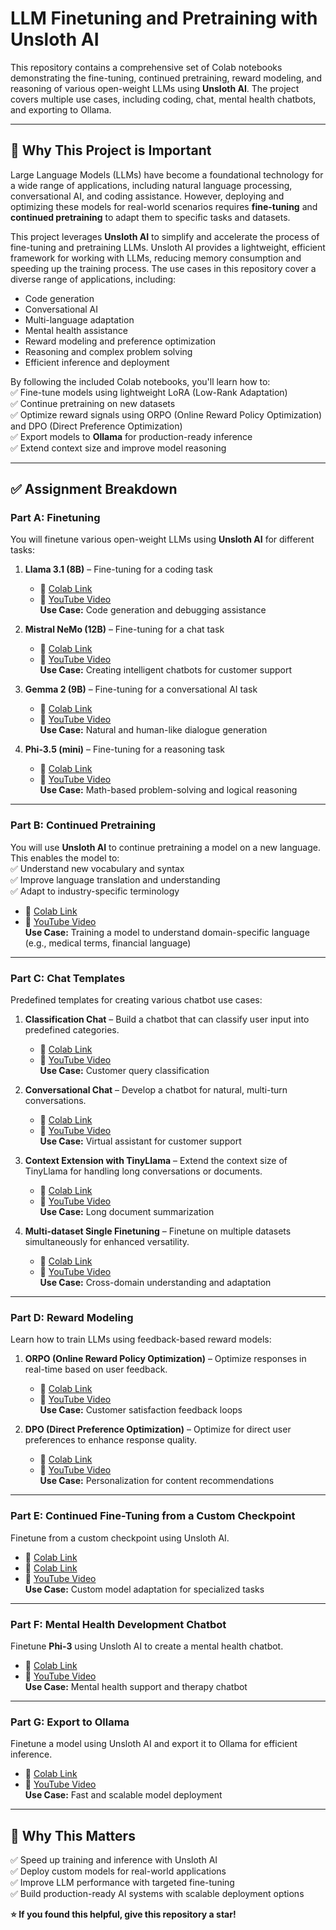# LLM Finetuning and Pretraining with Unsloth AI  
This repository contains a comprehensive set of Colab notebooks demonstrating the fine-tuning, continued pretraining, reward modeling, and reasoning of various open-weight LLMs using **Unsloth AI**. The project covers multiple use cases, including coding, chat, mental health chatbots, and exporting to Ollama.  

---

## 🚀 **Why This Project is Important**  
Large Language Models (LLMs) have become a foundational technology for a wide range of applications, including natural language processing, conversational AI, and coding assistance. However, deploying and optimizing these models for real-world scenarios requires **fine-tuning** and **continued pretraining** to adapt them to specific tasks and datasets.  

This project leverages **Unsloth AI** to simplify and accelerate the process of fine-tuning and pretraining LLMs. Unsloth AI provides a lightweight, efficient framework for working with LLMs, reducing memory consumption and speeding up the training process. The use cases in this repository cover a diverse range of applications, including:  
- Code generation  
- Conversational AI  
- Multi-language adaptation  
- Mental health assistance  
- Reward modeling and preference optimization  
- Reasoning and complex problem solving  
- Efficient inference and deployment  

By following the included Colab notebooks, you'll learn how to:  
✅ Fine-tune models using lightweight LoRA (Low-Rank Adaptation)  
✅ Continue pretraining on new datasets  
✅ Optimize reward signals using ORPO (Online Reward Policy Optimization) and DPO (Direct Preference Optimization)  
✅ Export models to **Ollama** for production-ready inference  
✅ Extend context size and improve model reasoning  

---

## ✅ **Assignment Breakdown**  

### **Part A: Finetuning**  
You will finetune various open-weight LLMs using **Unsloth AI** for different tasks:

1. **Llama 3.1 (8B)** – Fine-tuning for a coding task  
   - 📄 [Colab Link](https://colab.research.google.com/drive/dummy-link-llama3-8b)  
   - 🎥 [YouTube Video](https://youtu.be/dummy-link-llama3-8b)  
   **Use Case:** Code generation and debugging assistance  

2. **Mistral NeMo (12B)** – Fine-tuning for a chat task  
   - 📄 [Colab Link](https://colab.research.google.com/drive/dummy-link-mistral-nemo)  
   - 🎥 [YouTube Video](https://youtu.be/dummy-link-mistral-nemo)  
   **Use Case:** Creating intelligent chatbots for customer support  

3. **Gemma 2 (9B)** – Fine-tuning for a conversational AI task  
   - 📄 [Colab Link](https://colab.research.google.com/drive/dummy-link-gemma2)  
   - 🎥 [YouTube Video](https://youtu.be/dummy-link-gemma2)  
   **Use Case:** Natural and human-like dialogue generation  

4. **Phi-3.5 (mini)** – Fine-tuning for a reasoning task  
   - 📄 [Colab Link](https://colab.research.google.com/drive/dummy-link-phi3-5)  
   - 🎥 [YouTube Video](https://youtu.be/dummy-link-phi3-5)  
   **Use Case:** Math-based problem-solving and logical reasoning  

---

### **Part B: Continued Pretraining**  
You will use **Unsloth AI** to continue pretraining a model on a new language. This enables the model to:  
✅ Understand new vocabulary and syntax  
✅ Improve language translation and understanding  
✅ Adapt to industry-specific terminology  

- 📄 [Colab Link](https://colab.research.google.com/drive/dummy-link-continued-pretraining)  
- 🎥 [YouTube Video](https://youtu.be/dummy-link-continued-pretraining)  
**Use Case:** Training a model to understand domain-specific language (e.g., medical terms, financial language)  

---

### **Part C: Chat Templates**  
Predefined templates for creating various chatbot use cases:  

1. **Classification Chat** – Build a chatbot that can classify user input into predefined categories.  
   - 📄 [Colab Link](https://colab.research.google.com/drive/dummy-link-classification-chat)  
   - 🎥 [YouTube Video](https://youtu.be/dummy-link-classification-chat)  
   **Use Case:** Customer query classification  

2. **Conversational Chat** – Develop a chatbot for natural, multi-turn conversations.  
   - 📄 [Colab Link](https://colab.research.google.com/drive/1rEQybJxgRsmy5SJvkfa8e_3TeLbK15c_?usp=sharing)  
   - 🎥 [YouTube Video](https://youtu.be/dummy-link-conversational-chat)  
   **Use Case:** Virtual assistant for customer support  

3. **Context Extension with TinyLlama** – Extend the context size of TinyLlama for handling long conversations or documents.  
   - 📄 [Colab Link](https://colab.research.google.com/drive/dummy-link-context-extension)  
   - 🎥 [YouTube Video](https://youtu.be/dummy-link-context-extension)  
   **Use Case:** Long document summarization  

4. **Multi-dataset Single Finetuning** – Finetune on multiple datasets simultaneously for enhanced versatility.  
   - 📄 [Colab Link](https://colab.research.google.com/drive/dummy-link-multi-dataset)  
   - 🎥 [YouTube Video](https://youtu.be/dummy-link-multi-dataset)  
   **Use Case:** Cross-domain understanding and adaptation  

---

### **Part D: Reward Modeling**  
Learn how to train LLMs using feedback-based reward models:  

1. **ORPO (Online Reward Policy Optimization)** – Optimize responses in real-time based on user feedback.  
   - 📄 [Colab Link](https://colab.research.google.com/drive/18_ivMr6eReTjRgO15a-aZJ8WSmTAjHfO?usp=sharing)  
   - 🎥 [YouTube Video](https://youtu.be/dummy-link-orpo)  
   **Use Case:** Customer satisfaction feedback loops  

2. **DPO (Direct Preference Optimization)** – Optimize for direct user preferences to enhance response quality.  
   - 📄 [Colab Link](https://colab.research.google.com/drive/13Ux2G79VSiugjj_YtJ7Q4FzmF_qCWbX1?usp=sharing)  
   - 🎥 [YouTube Video](https://youtu.be/dummy-link-dpo)  
   **Use Case:** Personalization for content recommendations  

---

### **Part E: Continued Fine-Tuning from a Custom Checkpoint**  
Finetune from a custom checkpoint using Unsloth AI.  
- 📄 [Colab Link](https://colab.research.google.com/drive/1lJyRbYRgEltUUboMRqZtZopbMsGfpRBH?usp=sharing)
- 📄 [Colab Link](https://colab.research.google.com/drive/1sqg01DP0xiB9AsG9iaDjAmrawSC7nEME?usp=sharing)
- 🎥 [YouTube Video](https://youtu.be/dummy-link-custom-checkpoint)  
**Use Case:** Custom model adaptation for specialized tasks  

---

### **Part F: Mental Health Development Chatbot**  
Finetune **Phi-3** using Unsloth AI to create a mental health chatbot.  
- 📄 [Colab Link](https://colab.research.google.com/drive/1kSWtZxndUHpVV7tw91v6voyY-sW8Nt09?usp=sharing)  
- 🎥 [YouTube Video](https://youtu.be/dummy-link-mental-health-chatbot)  
**Use Case:** Mental health support and therapy chatbot  

---

### **Part G: Export to Ollama**  
Finetune a model using Unsloth AI and export it to Ollama for efficient inference.  
- 📄 [Colab Link](https://colab.research.google.com/drive/1KPp8Qvff9Lucx2ErPDFR8297Db-IwfI8?usp=sharing)  
- 🎥 [YouTube Video](https://youtu.be/dummy-link-export-ollama)  
**Use Case:** Fast and scalable model deployment  

---

## 🌟 **Why This Matters**  
✅ Speed up training and inference with Unsloth AI  
✅ Deploy custom models for real-world applications  
✅ Improve LLM performance with targeted fine-tuning  
✅ Build production-ready AI systems with scalable deployment options  

**⭐️ If you found this helpful, give this repository a star!**  
